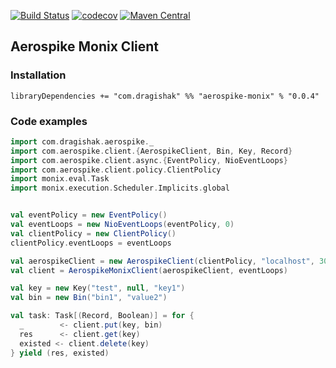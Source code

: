 [![Build Status](https://travis-ci.org/dragisak/aerospike-monix.svg?branch=master)](https://travis-ci.org/dragisak/aerospike-monix)
[![codecov](https://codecov.io/gh/dragisak/aerospike-monix/branch/master/graph/badge.svg)](https://codecov.io/gh/dragisak/aerospike-monix)
[![Maven Central](https://maven-badges.herokuapp.com/maven-central/com.dragishak/aerospike-monix_2.12/badge.svg)](https://maven-badges.herokuapp.com/maven-central/com.dragishak/aerospike-monix_2.12)

## Aerospike Monix Client

### Installation

```sbtshell
libraryDependencies += "com.dragishak" %% "aerospike-monix" % "0.0.4"
```

### Code examples

```scala
import com.dragishak.aerospike._
import com.aerospike.client.{AerospikeClient, Bin, Key, Record}
import com.aerospike.client.async.{EventPolicy, NioEventLoops}
import com.aerospike.client.policy.ClientPolicy
import monix.eval.Task
import monix.execution.Scheduler.Implicits.global


val eventPolicy = new EventPolicy()
val eventLoops = new NioEventLoops(eventPolicy, 0)
val clientPolicy = new ClientPolicy()
clientPolicy.eventLoops = eventLoops

val aerospikeClient = new AerospikeClient(clientPolicy, "localhost", 3000)
val client = AerospikeMonixClient(aerospikeClient, eventLoops)

val key = new Key("test", null, "key1")
val bin = new Bin("bin1", "value2")

val task: Task[(Record, Boolean)] = for {
  _        <- client.put(key, bin)
  res      <- client.get(key)
  existed <- client.delete(key)
} yield (res, existed)

```